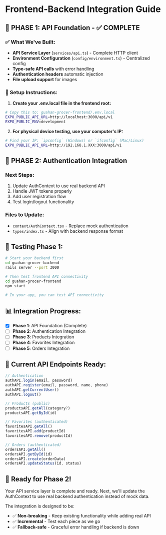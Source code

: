 # Frontend-Backend Integration Guide

## 🎯 **PHASE 1: API Foundation - ✅ COMPLETE**

### ✅ **What We've Built:**
- **API Service Layer** (`services/api.ts`) - Complete HTTP client
- **Environment Configuration** (`config/environment.ts`) - Centralized config
- **Type-safe API calls** with error handling
- **Authentication headers** automatic injection
- **File upload support** for images

### 📱 **Setup Instructions:**

1. **Create your .env.local file in the frontend root:**
```bash
# Copy this to: guahan-grocer-frontend/.env.local
EXPO_PUBLIC_API_URL=http://localhost:3000/api/v1
EXPO_PUBLIC_ENV=development
```

2. **For physical device testing, use your computer's IP:**
```bash
# Find your IP: `ipconfig` (Windows) or `ifconfig` (Mac/Linux)
EXPO_PUBLIC_API_URL=http://192.168.1.XXX:3000/api/v1
```

## 🚀 **PHASE 2: Authentication Integration**

### **Next Steps:**
1. Update AuthContext to use real backend API
2. Handle JWT tokens properly
3. Add user registration flow
4. Test login/logout functionality

### **Files to Update:**
- `context/AuthContext.tsx` - Replace mock authentication
- `types/index.ts` - Align with backend response format

## 🧪 **Testing Phase 1:**

```bash
# Start your backend first
cd guahan-grocer-backend
rails server --port 3000

# Then test frontend API connectivity
cd guahan-grocer-frontend
npm start

# In your app, you can test API connectivity
```

## 📊 **Integration Progress:**

- [x] **Phase 1**: API Foundation (Complete)
- [ ] **Phase 2**: Authentication Integration  
- [ ] **Phase 3**: Products Integration
- [ ] **Phase 4**: Favorites Integration
- [ ] **Phase 5**: Orders Integration

## 🔧 **Current API Endpoints Ready:**

```typescript
// Authentication
authAPI.login(email, password)
authAPI.register(email, password, name, phone) 
authAPI.getCurrentUser()
authAPI.logout()

// Products (public)
productsAPI.getAll(category?)
productsAPI.getById(id)

// Favorites (authenticated)
favoritesAPI.getAll()
favoritesAPI.add(productId)
favoritesAPI.remove(productId)

// Orders (authenticated)
ordersAPI.getAll()
ordersAPI.getById(id)
ordersAPI.create(orderData)
ordersAPI.updateStatus(id, status)
```

## 🎯 **Ready for Phase 2!**

Your API service layer is complete and ready. Next, we'll update the AuthContext to use real backend authentication instead of mock data.

The integration is designed to be:
- ✅ **Non-breaking** - Keep existing functionality while adding real API
- ✅ **Incremental** - Test each piece as we go
- ✅ **Fallback-safe** - Graceful error handling if backend is down 